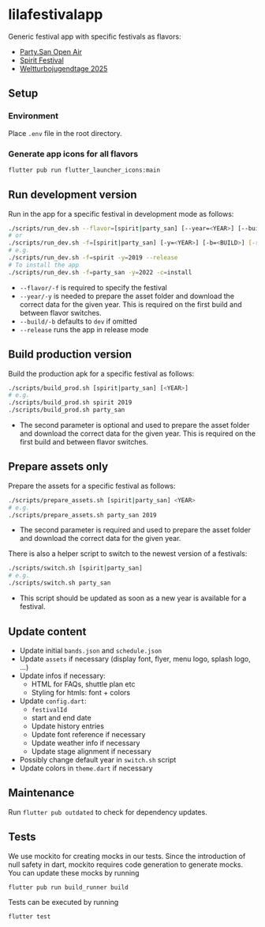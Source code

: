 # lilafestivalapp

Generic festival app with specific festivals as flavors:

* [Party.San Open Air](https://www.party-san.de)
* [Spirit Festival](https://www.spirit-festival.com)
* [Weltturbojugendtage 2025](https://www.weltturbojugendtage.de)

## Setup

### Environment

Place `.env` file in the root directory.
<!-- TODO(SF) BUILD release mention signing keys -->
<!-- flutter v 3.0.5 -->

### Generate app icons for all flavors

```sh
flutter pub run flutter_launcher_icons:main
```

## Run development version

Run in the app for a specific festival in development mode as follows:

```sh
./scripts/run_dev.sh --flavor=[spirit|party_san] [--year=<YEAR>] [--build=<BUILD>] [--release]
# or
./scripts/run_dev.sh -f=[spirit|party_san] [-y=<YEAR>] [-b=<BUILD>] [-r]
# e.g.
./scripts/run_dev.sh -f=spirit -y=2019 --release
# To install the app
./scripts/run_dev.sh -f=party_san -y=2022 -c=install
```

* `--flavor/-f` is required to specify the festival
* `--year/-y` is needed to prepare the asset folder and download the correct data for the given year. This is required on the first build and between flavor switches.
* `--build/-b` defaults to `dev` if omitted
* `--release` runs the app in release mode

## Build production version

Build the production apk for a specific festival as follows:

```sh
./scripts/build_prod.sh [spirit|party_san] [<YEAR>]
# e.g.
./scripts/build_prod.sh spirit 2019
./scripts/build_prod.sh party_san
```

* The second parameter is optional and used to prepare the asset folder and download the correct data for the given year. This is required on the first build and between flavor switches.

## Prepare assets only

Prepare the assets for a specific festival as follows:

```sh
./scripts/prepare_assets.sh [spirit|party_san] <YEAR>
# e.g.
./scripts/prepare_assets.sh party_san 2019
```

* The second parameter is required and used to prepare the asset folder and download the correct data for the given year.

There is also a helper script to switch to the newest version of a festivals:

```sh
./scripts/switch.sh [spirit|party_san]
# e.g.
./scripts/switch.sh party_san
```

* This script should be updated as soon as a new year is available for a festival.

## Update content

* Update initial `bands.json` and `schedule.json`
* Update `assets` if necessary (display font, flyer, menu logo, splash logo, ...)
* Update infos if necessary:
  * HTML for FAQs, shuttle plan etc
  * Styling for htmls: font + colors
* Update `config.dart`:
  * `festivalId`
  * start and end date
  * Update history entries
  * Update font reference if necessary
  * Update weather info if necessary
  * Update stage alignment if necessary
* Possibly change default year in `switch.sh` script
* Update colors in `theme.dart` if necessary

## Maintenance

Run `flutter pub outdated` to check for dependency updates.

## Tests

We use mockito for creating mocks in our tests. Since the introduction of null safety in dart, mockito requires code
generation to generate mocks. You can update these mocks by running

```sh
flutter pub run build_runner build
```

Tests can be executed by running

```sh
flutter test
```
